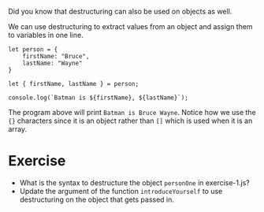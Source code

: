 Did you know that destructuring can also be used on objects as well.

We can use destructuring to extract values from an object and assign them to variables in one line.

```
let person = {
    firstName: "Bruce",
    lastName: "Wayne"
}

let { firstName, lastName } = person;

console.log(`Batman is ${firstName}, ${lastName}`);
```

The program above will print `Batman is Bruce Wayne`. Notice how we use the `{}` characters since it is an object rather than `[]` which is used when it is an array.

# Exercise

- What is the syntax to destructure the object `personOne` in exercise-1.js?
- Update the argument of the function `introduceYourself` to use destructuring on the object that gets passed in.

